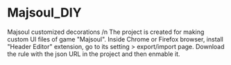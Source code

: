 # Majsoul_DIY
Majsoul customized decorations /n
The project is created for making custom UI files of game "Majsoul".
Inside Chrome or Firefox browser, install "Header Editor" extension, go to its setting > export/import page. Download the rule with the json URL in the project and then enmable it.
